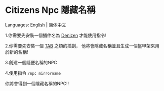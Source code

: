 # Citizens Npc 隱藏名稱

Languages: [English](https://github.com/XingYanTW/npc-name-tag-hide/blob/main/README.md) | [简体中文](https://github.com/XingYanTW/npc-name-tag-hide/blob/main/README_CN.md)

 1.你需要先安裝一個插件名為 [Denizen](https://www.spigotmc.org/resources/denizen.21039/) 才能使用指令!

 2.你需要先安裝一個 [TAB](https://github.com/NEZNAMY/TAB) 之類的插劍， 他將會隱藏名稱並且生成一個盔甲架來用於新的名稱!

 3.創建一個隨便名稱的NPC

 4.使用指令 ```/npc mirrorname```

 你將會得到一個隱藏名稱的NPC!!

